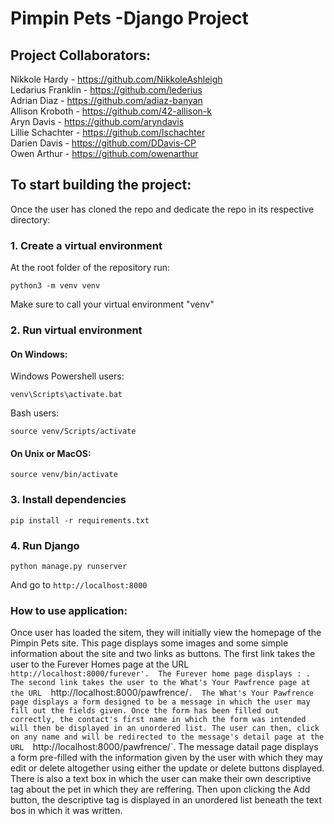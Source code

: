 # Pimpin Pets -Django Project

## Project Collaborators:

Nikkole Hardy - https://github.com/NikkoleAshleigh    
Ledarius Franklin - https://github.com/lederius   
Adrian Diaz - https://github.com/adiaz-banyan   
Allison Kroboth - https://github.com/42-allison-k   
Aryn Davis - https://github.com/aryndavis   
Lillie Schachter - https://github.com/lschachter   
Darien Davis - https://github.com/DDavis-CP   
Owen Arthur - https://github.com/owenarthur   
 
## To start building the project:

Once the user has cloned the repo and dedicate the repo in its respective directory:

### 1. Create a virtual environment

At the root folder of the repository run:
```
python3 -m venv venv
```
Make sure to call your virtual environment "venv"

### 2. Run virtual environment
#### On Windows:
Windows Powershell users:
```
venv\Scripts\activate.bat
```
Bash users:
```
source venv/Scripts/activate
```
#### On Unix or MacOS:
```
source venv/bin/activate
```
### 3. Install dependencies
```
pip install -r requirements.txt
```
### 4. Run Django
```
python manage.py runserver
```
And go to `http://localhost:8000`

### How to use application:

Once user has loaded the sitem, they will initially view the homepage of the Pimpin Pets site. This page displays some images and some simple information about the site and two links as buttons. 
The first link takes the user to the Furever Homes page at the URL 
`http://localhost:8000/furever'. 
The Furever home page displays : .
The second link takes the user to the What's Your Pawfrence page at the URL 
`http://localhost:8000/pawfrence/`. 
The What's Your Pawfrence page displays a form designed to be a message in which the user may fill out the fields given. Once the form has been filled out correctly, the contact's first name in which the form was intended will then be displayed in an unordered list. The user can then, click on any name and will be redirected to the message's detail page at the URL 
`http://localhost:8000/pawfrence/<user id>`.
The message datail page displays a form pre-filled with the information given by the user with which they may edit or delete altogether using either the update or delete buttons displayed. There is also a text box in which the user can make their own descriptive tag about the pet in which they are reffering. Then upon clicking the Add button, the descriptive tag is displayed in an unordered list beneath the text bos in which it was written. 